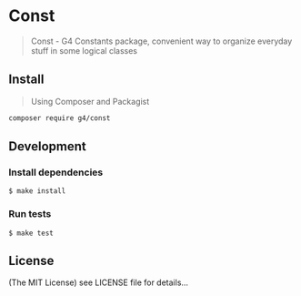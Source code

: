Const
==========

> Const - G4 Constants package, convenient way to organize everyday stuff in some logical classes

## Install

> Using Composer and Packagist

```sh
composer require g4/const
```

## Development

### Install dependencies

    $ make install

### Run tests

    $ make test


## License

(The MIT License)
see LICENSE file for details...

